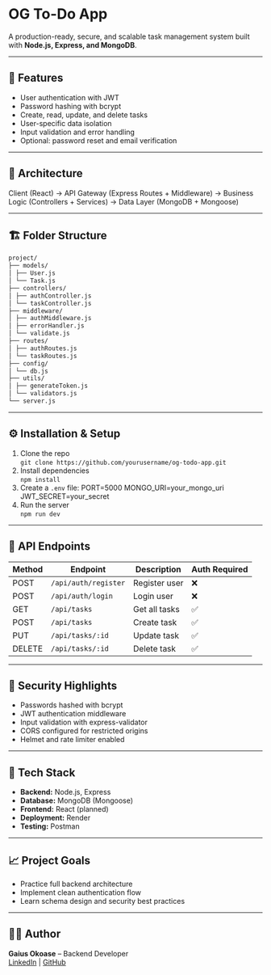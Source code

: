 # OG To-Do App

A production-ready, secure, and scalable task management system built with **Node.js, Express, and MongoDB**.

---

## 🚀 Features
- User authentication with JWT
- Password hashing with bcrypt
- Create, read, update, and delete tasks
- User-specific data isolation
- Input validation and error handling
- Optional: password reset and email verification

---

## 🧠 Architecture
Client (React) → API Gateway (Express Routes + Middleware) → Business Logic (Controllers + Services) → Data Layer (MongoDB + Mongoose)

---

## 🏗️ Folder Structure
```bash
project/
├── models/
│ ├── User.js
│ └── Task.js
├── controllers/
│ ├── authController.js
│ └── taskController.js
├── middleware/
│ ├── authMiddleware.js
│ ├── errorHandler.js 
│ └── validate.js
├── routes/
│ ├── authRoutes.js
│ └── taskRoutes.js
├── config/
│ └── db.js
├── utils/
│ ├── generateToken.js
│ └── validators.js
└── server.js
```

---

## ⚙️ Installation & Setup
1. Clone the repo  
   `git clone https://github.com/yourusername/og-todo-app.git`
2. Install dependencies  
   `npm install`
3. Create a `.env` file:
PORT=5000
MONGO_URI=your_mongo_uri
JWT_SECRET=your_secret
4. Run the server  
`npm run dev`

---

## 🧪 API Endpoints
| Method | Endpoint | Description | Auth Required |
|--------|-----------|--------------|---------------|
| POST | `/api/auth/register` | Register user | ❌ |
| POST | `/api/auth/login` | Login user | ❌ |
| GET | `/api/tasks` | Get all tasks | ✅ |
| POST | `/api/tasks` | Create task | ✅ |
| PUT | `/api/tasks/:id` | Update task | ✅ |
| DELETE | `/api/tasks/:id` | Delete task | ✅ |

---

## 🔐 Security Highlights
- Passwords hashed with bcrypt
- JWT authentication middleware
- Input validation with express-validator
- CORS configured for restricted origins
- Helmet and rate limiter enabled

---

## 🧾 Tech Stack
- **Backend:** Node.js, Express
- **Database:** MongoDB (Mongoose)
- **Frontend:** React (planned)
- **Deployment:** Render
- **Testing:** Postman

---

## 📈 Project Goals
- Practice full backend architecture
- Implement clean authentication flow
- Learn schema design and security best practices

---

## 👨‍💻 Author
**Gaius Okoase** – Backend Developer  
[LinkedIn](https://linkedin.com/in/gaius-okoase) | [GitHub](https://github.com/Gaius-Okoase)